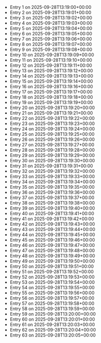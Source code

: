 - Entry 1 on 2025-09-28T13:19:00+00:00
- Entry 2 on 2025-09-28T13:19:01+00:00
- Entry 3 on 2025-09-28T13:19:02+00:00
- Entry 4 on 2025-09-28T13:19:03+00:00
- Entry 5 on 2025-09-28T13:19:04+00:00
- Entry 6 on 2025-09-28T13:19:05+00:00
- Entry 7 on 2025-09-28T13:19:06+00:00
- Entry 8 on 2025-09-28T13:19:07+00:00
- Entry 9 on 2025-09-28T13:19:08+00:00
- Entry 10 on 2025-09-28T13:19:09+00:00
- Entry 11 on 2025-09-28T13:19:10+00:00
- Entry 12 on 2025-09-28T13:19:11+00:00
- Entry 13 on 2025-09-28T13:19:12+00:00
- Entry 14 on 2025-09-28T13:19:13+00:00
- Entry 15 on 2025-09-28T13:19:14+00:00
- Entry 16 on 2025-09-28T13:19:16+00:00
- Entry 17 on 2025-09-28T13:19:17+00:00
- Entry 18 on 2025-09-28T13:19:18+00:00
- Entry 19 on 2025-09-28T13:19:19+00:00
- Entry 20 on 2025-09-28T13:19:20+00:00
- Entry 21 on 2025-09-28T13:19:21+00:00
- Entry 22 on 2025-09-28T13:19:22+00:00
- Entry 23 on 2025-09-28T13:19:23+00:00
- Entry 24 on 2025-09-28T13:19:24+00:00
- Entry 25 on 2025-09-28T13:19:25+00:00
- Entry 26 on 2025-09-28T13:19:26+00:00
- Entry 27 on 2025-09-28T13:19:27+00:00
- Entry 28 on 2025-09-28T13:19:28+00:00
- Entry 29 on 2025-09-28T13:19:29+00:00
- Entry 30 on 2025-09-28T13:19:30+00:00
- Entry 31 on 2025-09-28T13:19:31+00:00
- Entry 32 on 2025-09-28T13:19:32+00:00
- Entry 33 on 2025-09-28T13:19:33+00:00
- Entry 34 on 2025-09-28T13:19:34+00:00
- Entry 35 on 2025-09-28T13:19:35+00:00
- Entry 36 on 2025-09-28T13:19:36+00:00
- Entry 37 on 2025-09-28T13:19:37+00:00
- Entry 38 on 2025-09-28T13:19:38+00:00
- Entry 39 on 2025-09-28T13:19:40+00:00
- Entry 40 on 2025-09-28T13:19:41+00:00
- Entry 41 on 2025-09-28T13:19:42+00:00
- Entry 42 on 2025-09-28T13:19:43+00:00
- Entry 43 on 2025-09-28T13:19:44+00:00
- Entry 44 on 2025-09-28T13:19:45+00:00
- Entry 45 on 2025-09-28T13:19:46+00:00
- Entry 46 on 2025-09-28T13:19:47+00:00
- Entry 47 on 2025-09-28T13:19:48+00:00
- Entry 48 on 2025-09-28T13:19:49+00:00
- Entry 49 on 2025-09-28T13:19:50+00:00
- Entry 50 on 2025-09-28T13:19:51+00:00
- Entry 51 on 2025-09-28T13:19:52+00:00
- Entry 52 on 2025-09-28T13:19:53+00:00
- Entry 53 on 2025-09-28T13:19:54+00:00
- Entry 54 on 2025-09-28T13:19:55+00:00
- Entry 55 on 2025-09-28T13:19:56+00:00
- Entry 56 on 2025-09-28T13:19:57+00:00
- Entry 57 on 2025-09-28T13:19:58+00:00
- Entry 58 on 2025-09-28T13:19:59+00:00
- Entry 59 on 2025-09-28T13:20:00+00:00
- Entry 60 on 2025-09-28T13:20:01+00:00
- Entry 61 on 2025-09-28T13:20:03+00:00
- Entry 62 on 2025-09-28T13:20:04+00:00
- Entry 63 on 2025-09-28T13:20:05+00:00
